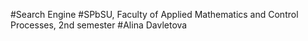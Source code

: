 #Search Engine
#SPbSU, Faculty of Applied Mathematics and Control Processes, 2nd semester
#Alina Davletova
